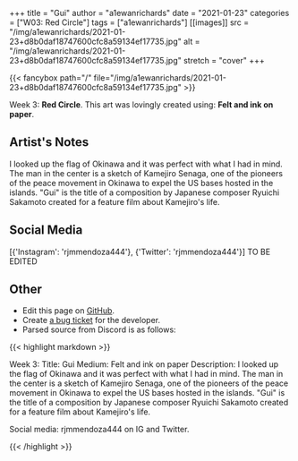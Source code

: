 +++
title =       "Gui"
author =      "a1ewanrichards"
date =        "2021-01-23"
categories =  ["W03: Red Circle"]
tags =        ["a1ewanrichards"]
[[images]]
                      src = "/img/a1ewanrichards/2021-01-23+d8b0daf18747600cfc8a59134ef17735.jpg"
                      alt = "/img/a1ewanrichards/2021-01-23+d8b0daf18747600cfc8a59134ef17735.jpg"
                      stretch = "cover"
+++


{{< fancybox path="/" file="/img/a1ewanrichards/2021-01-23+d8b0daf18747600cfc8a59134ef17735.jpg" >}}


Week 3: **Red Circle**. This art was lovingly created using: **Felt and ink on paper**.

## Artist's Notes

I looked up the flag of Okinawa and it was perfect with what I had in mind. The man in the center is a sketch of Kamejiro Senaga, one of the pioneers of the peace movement in Okinawa to expel the US bases hosted in the islands. "Gui" is the title of a composition by Japanese composer Ryuichi Sakamoto created for a feature film about Kamejiro's life.

## Social Media

[{'Instagram': 'rjmmendoza444'}, {'Twitter': 'rjmmendoza444'}] TO BE EDITED

## Other

- Edit this page on [GitHub](https://github.com/teaminkling/web-refresh/edit/main/blog/content/blog/a1ewanrichards-week-3-4532.md).
- Create [a bug ticket](https://github.com/teaminkling/web-refresh/issues/new?assignees=&labels=bug&template=problem-report.md&title=) for the developer.
- Parsed source from Discord is as follows:

{{< highlight markdown >}}

Week 3:
Title: Gui
Medium: Felt and ink on paper
Description: I looked up the flag of Okinawa and it was perfect with what I had in mind. The man in the center is a sketch of Kamejiro Senaga, one of the pioneers of the peace movement in Okinawa to expel the US bases hosted in the islands. "Gui" is the title of a composition by Japanese composer Ryuichi Sakamoto created for a feature film about Kamejiro's life.

Social media: rjmmendoza444 on IG and Twitter.

{{< /highlight >}}